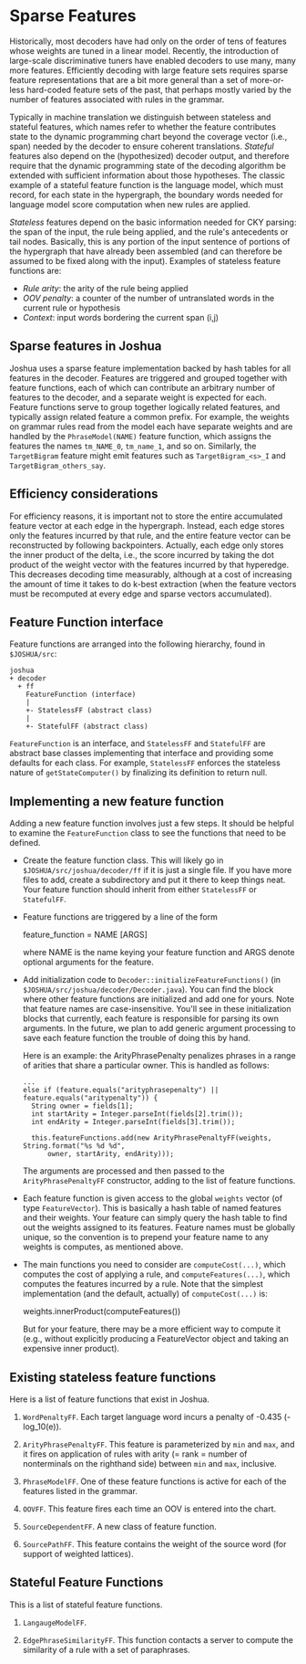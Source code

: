 
Sparse Features
===============

Historically, most decoders have had only on the order of tens of features whose weights are tuned
in a linear model. Recently, the introduction of large-scale discriminative tuners have enabled
decoders to use many, many more features. Efficiently decoding with large feature sets requires
sparse feature representations that are a bit more general than a set of more-or-less hard-coded
feature sets of the past, that perhaps mostly varied by the number of features associated with rules
in the grammar.

Typically in machine translation we distinguish between stateless and stateful features, which names
refer to whether the feature contributes state to the dynamic programming chart beyond the coverage
vector (i.e., span) needed by the decoder to ensure coherent translations. *Stateful* features also
depend on the (hypothesized) decoder output, and therefore require that the dynamic programming
state of the decoding algorithm be extended with sufficient information about those hypotheses. The
classic example of a stateful feature function is the language model, which must record, for each
state in the hypergraph, the boundary words needed for language model score computation when new
rules are applied.

*Stateless* features depend on the basic information needed for CKY parsing: the span of the input,
 the rule being applied, and the rule's antecedents or tail nodes. Basically, this is any portion of
 the input sentence of portions of the hypergraph that have already been assembled (and can
 therefore be assumed to be fixed along with the input). Examples of stateless feature functions
 are:
 
 - *Rule arity*: the arity of the rule being applied
 - *OOV penalty*: a counter of the number of untranslated words in the current rule or hypothesis
 - *Context*: input words bordering the current span (i,j)

Sparse features in Joshua
-------------------------

Joshua uses a sparse feature implementation backed by hash tables for all features in the
decoder. Features are triggered and grouped together with feature functions, each of which can
contribute an arbitrary number of features to the decoder, and a separate weight is expected for
each. Feature functions serve to group together logically related features, and typically assign
related feature a common prefix. For example, the weights on grammar rules read from the model each
have separate weights and are handled by the `PhraseModel(NAME)` feature function, which assigns the
features the names `tm_NAME_0`, `tm_name_1`, and so on. Similarly, the `TargetBigram` feature might
emit features such as `TargetBigram_<s>_I` and `TargetBigram_others_say`.

Efficiency considerations
-------------------------

For efficiency reasons, it is important not to store the entire accumulated feature vector at each
edge in the hypergraph. Instead, each edge stores only the features incurred by that rule, and the
entire feature vector can be reconstructed by following backpointers. Actually, each edge only
stores the inner product of the delta, i.e., the score incurred by taking the dot product of the
weight vector with the features incurred by that hyperedge. This decreases decoding time measurably,
although at a cost of increasing the amount of time it takes to do k-best extraction (when the
feature vectors must be recomputed at every edge and sparse vectors accumulated).

Feature Function interface
--------------------------

Feature functions are arranged into the following hierarchy, found in `$JOSHUA/src`:

    joshua
    + decoder
      + ff
        FeatureFunction (interface)
        |
        +- StatelessFF (abstract class)
        |
        +- StatefulFF (abstract class)

`FeatureFunction` is an interface, and `StatelessFF` and `StatefulFF` are abstract base classes
implementing that interface and providing some defaults for each class. For example, `StatelessFF`
enforces the stateless nature of `getStateComputer()` by finalizing its definition to return null.

Implementing a new feature function
-----------------------------------

Adding a new feature function involves just a few steps. It should be helpful to examine the
`FeatureFunction` class to see the functions that need to be defined.

- Create the feature function class. This will likely go in `$JOSHUA/src/joshua/decoder/ff` if it is
  just a single file. If you have more files to add, create a subdirectory and put it there to keep
  things neat. Your feature function should inherit from either `StatelessFF` or `StatefulFF`.

- Feature functions are triggered by a line of the form

    feature_function = NAME [ARGS]
    
  where NAME is the name keying your feature function and ARGS denote optional arguments for the
  feature. 

- Add initialization code to `Decoder::initializeFeatureFunctions()` (in
  `$JOSHUA/src/joshua/decoder/Decoder.java`). You can find the block where other feature functions
  are initialized and add one for yours. Note that feature names are case-insensitive. You'll see in
  these initialization blocks that currently, each feature is responsible for parsing its own
  arguments. In the future, we plan to add generic argument processing to save each feature function
  the trouble of doing this by hand.
  
  Here is an example: the ArityPhrasePenalty penalizes phrases in a range of arities that share a
  particular owner. This is handled as follows:
  
      ...
      else if (feature.equals("arityphrasepenalty") || feature.equals("aritypenalty")) {
        String owner = fields[1];
        int startArity = Integer.parseInt(fields[2].trim());
        int endArity = Integer.parseInt(fields[3].trim());

        this.featureFunctions.add(new ArityPhrasePenaltyFF(weights, String.format("%s %d %d",
            owner, startArity, endArity)));

   The arguments are processed and then passed to the `ArityPhrasePenaltyFF` constructor, adding
   to the list of feature functions.
   
- Each feature function is given access to the global `weights` vector (of type
  `FeatureVector`). This is basically a hash table of named features and their weights. Your feature
  can simply query the hash table to find out the weights assigned to its features. Feature names
  must be globally unique, so the convention is to prepend your feature name to any weights is
  computes, as mentioned above.
  
- The main functions you need to consider are `computeCost(...)`, which computes the cost of
  applying a rule, and `computeFeatures(...)`, which computes the features incurred by a rule. Note
  that the simplest implementation (and the default, actually) of `computeCost(...)` is:
  
    weights.innerProduct(computeFeatures())
    
  But for your feature, there may be a more efficient way to compute it (e.g., without explicitly
  producing a FeatureVector object and taking an expensive inner product).


Existing stateless feature functions
------------------------------------

Here is a list of feature functions that exist in Joshua.

1. `WordPenaltyFF`.  Each target language word incurs a penalty of -0.435 (-log_10(e)).

1. `ArityPhrasePenaltyFF`.  This feature is parameterized by `min` and `max`, and it fires on
      application of rules with arity (= rank = number of nonterminals on the righthand side)
      between `min` and `max`, inclusive.

1. `PhraseModelFF`.  One of these feature functions is active for each of the features listed in
      the grammar.

1. `OOVFF`.  This feature fires each time an OOV is entered into the chart.

1. `SourceDependentFF`.  A new class of feature function.

1. `SourcePathFF`.  This feature contains the weight of the source word (for support of weighted
lattices).


Stateful Feature Functions
--------------------------

This is a list of stateful feature functions.

1. `LangaugeModelFF`.

1. `EdgePhraseSimilarityFF`.  This function contacts a server to compute the similarity of a rule
with a set of paraphrases.
